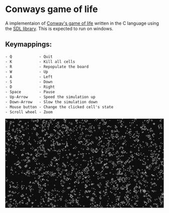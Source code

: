 # Conways game of life
A implementaion of [Conway's game of life](https://en.wikipedia.org/wiki/Conway%27s_Game_of_Life) written in the C language using the [SDL library](https://www.libsdl.org/).
This is expected to run on windows.

## Keymappings:
    - Q            - Quit
    - K            - Kill all cells
    - R            - Repopulate the board
    - W            - Up
    - A            - Left
    - S            - Down
    - D            - Right
    - Space        - Pause
    - Up-Arrow     - Speed the simulation up
    - Down-Arrow   - Slow the simulation down
    - Mouse button - Change the clicked cell's state
    - Scroll wheel - Zoom
![Alt text](example_pictures/conways_game_of_life.png?raw=true "Title")
